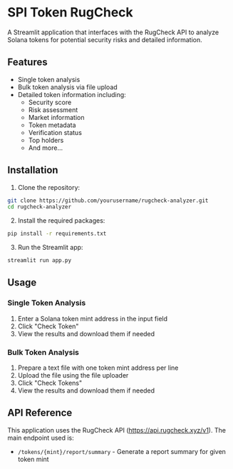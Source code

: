 # SPl Token RugCheck

A Streamlit application that interfaces with the RugCheck API to analyze Solana tokens for potential security risks and detailed information.

## Features

- Single token analysis
- Bulk token analysis via file upload
- Detailed token information including:
  - Security score
  - Risk assessment
  - Market information
  - Token metadata
  - Verification status
  - Top holders
  - And more...

## Installation

1. Clone the repository:

```bash
git clone https://github.com/yourusername/rugcheck-analyzer.git
cd rugcheck-analyzer
```

2. Install the required packages:

```bash
pip install -r requirements.txt
```

3. Run the Streamlit app:

```bash
streamlit run app.py
```

## Usage

### Single Token Analysis
1. Enter a Solana token mint address in the input field
2. Click "Check Token"
3. View the results and download them if needed

### Bulk Token Analysis
1. Prepare a text file with one token mint address per line
2. Upload the file using the file uploader
3. Click "Check Tokens"
4. View the results and download them if needed

## API Reference

This application uses the RugCheck API (https://api.rugcheck.xyz/v1). The main endpoint used is:
- `/tokens/{mint}/report/summary` - Generate a report summary for given token mint


